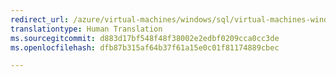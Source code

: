 ```yaml
---
redirect_url: /azure/virtual-machines/windows/sql/virtual-machines-windows-portal-sql-availability-group-prereq
translationtype: Human Translation
ms.sourcegitcommit: d883d17bf548f48f38002e2edbf0209cca0cc3de
ms.openlocfilehash: dfb87b315af64b37f61a15e0c01f81174889cbec

---
```



<!--HONumber=Jan17_HO2-->


